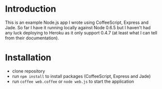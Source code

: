 # Introduction

This is an example Node.js app I wrote using CoffeeScript, Express and Jade. So far I have it running locally against Node 0.6.5 but I haven't had any luck deploying to Heroku as it only support 0.4.7 (at least what I can tell from their documentation).

# Installation

- clone repository
- run ```npm install``` to install packages (CoffeeScript, Express and Jade)
- run ```coffee web.coffee``` or ```node web.js``` to start the application
